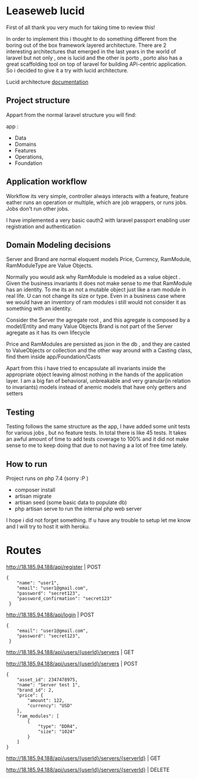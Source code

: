 # Leaseweb lucid

First of all thank you very much for taking time to review this!

In order to implement this i thought to do something different from the boring out of the box framework layered architecture.
There are 2 interesting architectures that emerged in the last years in the world of laravel but not only , one is lucid and the other is porto , porto also 
has a great scaffolding tool on top of laravel for building APi-centric application. So i decided to give it a try with lucid architecture.

Lucid architecture [documentation](https://lucid-architecture.gitbook.io/docs/)

## Project structure

Appart from the normal laravel structure you will find: 

app :
- Data 
- Domains 
- Features 
- Operations, 
- Foundation

## Application workflow

Workflow its very simple, controller always interacts with a feature, feature eather runs an operation or multiple, which are job wrappers, or runs jobs.
Jobs don't run other jobs. 

I have implemented a very basic oauth2 with laravel passport enabling user registration and authentication

## Domain Modeling decisions

Server and Brand are normal eloquent models Price, Currency, RamModule, RamModuleType are Value Objects.

Normally you would ask why RamModule is modeled as a value object . Given the business invariants it does not make sense 
to me that RamModule has an identity. To me its an not a mutable object just like a ram module in real life. U can not change
its size or type.  Even in a business case where we would have an inventory of ram modules i still would not consider it as something with an identity.

Consider the Server the agregate root , and this agregate is composed by a model/Entity and many Value Objects
Brand is not part of the Server agregate as it has its own lifecycle

Price and RamModules are persisted as json in the db , and they are casted to ValueObjects or collection and the other
way around with a Casting class, find them inside app/Foundation/Casts

Apart from this i have tried to encapsulate all invariants inside the appropriate object leaving almost nothing in the hands of the application layer.
I am a big fan of behavioral, unbreakable and very granular(in relation to invariants) models instead of anemic models that have only getters and setters

## Testing

Testing follows the same structure as the app, I have added some unit tests for various jobs , but no feature tests. In total there is like 45 tests.
It takes an awful amount of time to add tests coverage to 100% and it did not make sense to me to keep doing that due to not having a a lot of free time lately.

## How to run

Project runs on php 7.4 (sorry :P )

- composer install
- artisan migrate
- artisan seed (some basic data to populate db)
- php artisan serve to run the internal php web server

I hope i did not forget something. If u have any trouble to setup let me know and I will try to host it with heroku.

# Routes


http://18.185.94.188/api/register | POST
```
{
    "name": "user1",
    "email": "user1@gmail.com",
    "password": "secret123",
    "password_confirmation": "secret123"
 }
 ```
 
 http://18.185.94.188/api/login | POST
 ```
 {
     "email": "user1@gmail.com",
     "password": "secret123",
  }
  ```
  http://18.185.94.188/api/users/{userId}/servers | GET
  
  http://18.185.94.188/api/users/{userId}/servers | POST
  
  ```
  {
      "asset_id": 2347478975,
      "name": "Server test 1",
      "brand_id": 2,
      "price": {
          "amount": 122,
          "currency": "USD"
      },
      "ram_modules": [
          {
              "type": "DDR4",
              "size": "1024"
          }
      ]
  }
  ```
  http://18.185.94.188/api/users/{userId}/servers/{serverId} | GET
  
  http://18.185.94.188/api/users/{userId}/servers/{serverId} | DELETE
  
 
 
 
 
